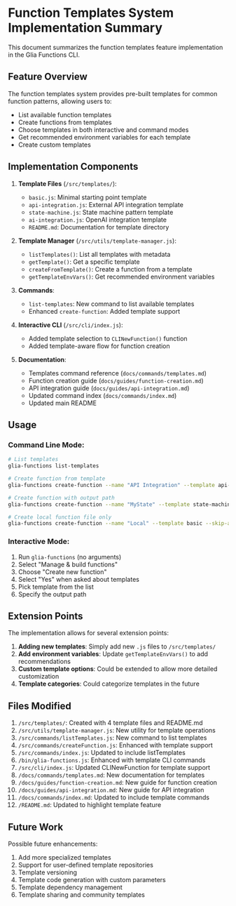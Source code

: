 # Function Templates System Implementation Summary

This document summarizes the function templates feature implementation in the Glia Functions CLI.

## Feature Overview

The function templates system provides pre-built templates for common function patterns, allowing users to:

- List available function templates
- Create functions from templates
- Choose templates in both interactive and command modes
- Get recommended environment variables for each template
- Create custom templates

## Implementation Components

1. **Template Files** (`/src/templates/`):
   - `basic.js`: Minimal starting point template
   - `api-integration.js`: External API integration template
   - `state-machine.js`: State machine pattern template
   - `ai-integration.js`: OpenAI integration template
   - `README.md`: Documentation for template directory

2. **Template Manager** (`/src/utils/template-manager.js`):
   - `listTemplates()`: List all templates with metadata
   - `getTemplate()`: Get a specific template
   - `createFromTemplate()`: Create a function from a template
   - `getTemplateEnvVars()`: Get recommended environment variables

3. **Commands**:
   - `list-templates`: New command to list available templates
   - Enhanced `create-function`: Added template support

4. **Interactive CLI** (`/src/cli/index.js`):
   - Added template selection to `CLINewFunction()` function
   - Added template-aware flow for function creation

5. **Documentation**:
   - Templates command reference (`docs/commands/templates.md`)
   - Function creation guide (`docs/guides/function-creation.md`)
   - API integration guide (`docs/guides/api-integration.md`)
   - Updated command index (`docs/commands/index.md`)
   - Updated main README

## Usage

### Command Line Mode:

```bash
# List templates
glia-functions list-templates

# Create function from template
glia-functions create-function --name "API Integration" --template api-integration

# Create function with output path
glia-functions create-function --name "MyState" --template state-machine --output ./functions/state-machine.js

# Create local function file only
glia-functions create-function --name "Local" --template basic --skip-api
```

### Interactive Mode:

1. Run `glia-functions` (no arguments)
2. Select "Manage & build functions"
3. Choose "Create new function"
4. Select "Yes" when asked about templates
5. Pick template from the list
6. Specify the output path

## Extension Points

The implementation allows for several extension points:

1. **Adding new templates**: Simply add new `.js` files to `/src/templates/`
2. **Add environment variables**: Update `getTemplateEnvVars()` to add recommendations
3. **Custom template options**: Could be extended to allow more detailed customization
4. **Template categories**: Could categorize templates in the future

## Files Modified

1. `/src/templates/`: Created with 4 template files and README.md
2. `/src/utils/template-manager.js`: New utility for template operations
3. `/src/commands/listTemplates.js`: New command to list templates
4. `/src/commands/createFunction.js`: Enhanced with template support
5. `/src/commands/index.js`: Updated to include listTemplates
6. `/bin/glia-functions.js`: Enhanced with template CLI commands 
7. `/src/cli/index.js`: Updated CLINewFunction for template support
8. `/docs/commands/templates.md`: New documentation for templates
9. `/docs/guides/function-creation.md`: New guide for function creation
10. `/docs/guides/api-integration.md`: New guide for API integration
11. `/docs/commands/index.md`: Updated to include template commands
12. `/README.md`: Updated to highlight template feature

## Future Work

Possible future enhancements:

1. Add more specialized templates
2. Support for user-defined template repositories
3. Template versioning
4. Template code generation with custom parameters
5. Template dependency management
6. Template sharing and community templates